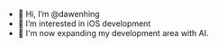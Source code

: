 - 👋 Hi, I’m @dawenhing
- 👀 I’m interested in iOS development
- 🌱 I'm now expanding my development area with AI.

<!---
dourgulf/dourgulf is a ✨ special ✨ repository because its `README.md` (this file) appears on your GitHub profile.
You can click the Preview link to take a look at your changes.
--->
